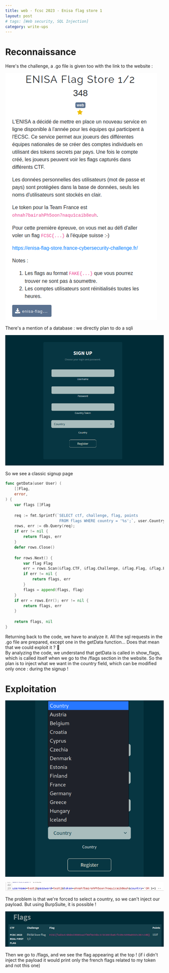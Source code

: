 ```yaml
---
title: web - fcsc 2023 - Enisa flag store 1
layout: post
# tags: [Web security, SQL Injection]
category: write-ups
---
```


# Reconnaissance

Here's the challenge, a .go file is given too with the link to the website :  

![1-0](assets/images/fcsc2023/1-0.png)  

There's a mention of a database : we directly plan to do a sqli

![1-1](assets/images/fcsc2023/1-1.png)  

So we see a classic signup page  

```go
func getData(user User) (
    []Flag,
    error,
) {
    var flags []Flag

    req := fmt.Sprintf(`SELECT ctf, challenge, flag, points
                        FROM flags WHERE country = '%s';`, user.Country);
    rows, err := db.Query(req);
    if err != nil {
        return flags, err
    }
    defer rows.Close()

    for rows.Next() {
        var flag Flag
        err = rows.Scan(&flag.CTF, &flag.Challenge, &flag.Flag, &flag.Points)
        if err != nil {
            return flags, err
        }
        flags = append(flags, flag)
    }
    if err = rows.Err(); err != nil {
        return flags, err
    }

    return flags, nil
}
```

Returning back to the code, we have to analyze it. All the sql requests in the .go file are prepared, except one in the getData function... Does that mean that we could exploit it ? 👀  
By analyzing the code, we understand that getData is called in show_flags, which is called itself when we go to the /flags section in the website. So the plan is to inject what we want in the country field, which can be modified only once : during the signup !  

# Exploitation

![1-1.5](assets/images/fcsc2023/1-1.5.png)  


![1-2](assets/images/fcsc2023/1-2.png) 

The problem is that we're forced to select a country, so we can't inject our payload. But using BurpSuite, it is possible !

![1-3](assets/images/fcsc2023/1-3.png)  

Then we go to /flags, and we see the flag appearing at the top ! (if i didn't inject the payload it would print only the french flags related to my token and not this one) 